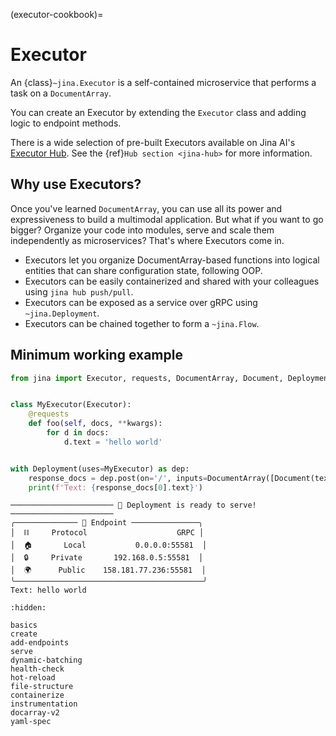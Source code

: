 (executor-cookbook)=
# Executor

An {class}`~jina.Executor` is a self-contained microservice that performs a task on a `DocumentArray`. 

You can create an Executor by extending the `Executor` class and adding logic to endpoint methods.

There is a wide selection of pre-built Executors available on Jina AI's [Executor Hub](https://cloud.jina.ai/executors). See the {ref}`Hub section <jina-hub>` for more information.

## Why use Executors?

Once you've learned `DocumentArray`, you can use all its power and expressiveness to build a multimodal application.
But what if you want to go bigger? Organize your code into modules, serve and scale them independently as microservices? That's where Executors come in.

- Executors let you organize DocumentArray-based functions into logical entities that can share configuration state, following OOP.
- Executors can be easily containerized and shared with your colleagues using `jina hub push/pull`.
- Executors can be exposed as a service over gRPC using `~jina.Deployment`.
- Executors can be chained together to form a `~jina.Flow`.

## Minimum working example

```python
from jina import Executor, requests, DocumentArray, Document, Deployment


class MyExecutor(Executor):
    @requests
    def foo(self, docs, **kwargs):
        for d in docs:
            d.text = 'hello world'


with Deployment(uses=MyExecutor) as dep:
    response_docs = dep.post(on='/', inputs=DocumentArray([Document(text='hello')]))
    print(f'Text: {response_docs[0].text}')
```

```text
─────────────────────── 🎉 Deployment is ready to serve! ───────────────────────
╭────────────── 🔗 Endpoint ───────────────╮
│  ⛓     Protocol                    GRPC │
│  🏠       Local           0.0.0.0:55581  │
│  🔒     Private       192.168.0.5:55581  │
│  🌍      Public    158.181.77.236:55581  │
╰──────────────────────────────────────────╯
Text: hello world
```

```{toctree}
:hidden:

basics
create
add-endpoints
serve
dynamic-batching
health-check
hot-reload
file-structure
containerize
instrumentation
docarray-v2
yaml-spec
```
